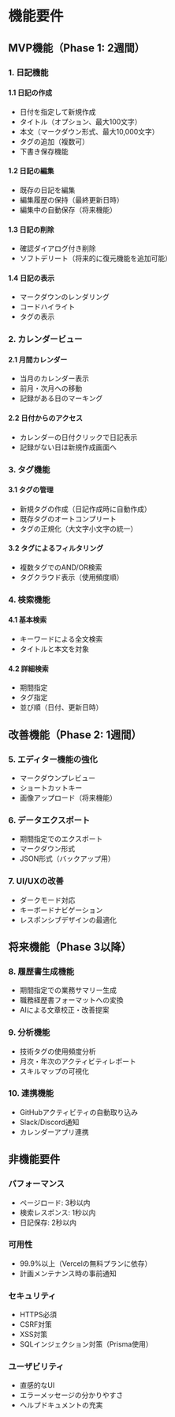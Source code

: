 # 機能要件

## MVP機能（Phase 1: 2週間）

### 1. 日記機能
#### 1.1 日記の作成
- 日付を指定して新規作成
- タイトル（オプション、最大100文字）
- 本文（マークダウン形式、最大10,000文字）
- タグの追加（複数可）
- 下書き保存機能

#### 1.2 日記の編集
- 既存の日記を編集
- 編集履歴の保持（最終更新日時）
- 編集中の自動保存（将来機能）

#### 1.3 日記の削除
- 確認ダイアログ付き削除
- ソフトデリート（将来的に復元機能を追加可能）

#### 1.4 日記の表示
- マークダウンのレンダリング
- コードハイライト
- タグの表示

### 2. カレンダービュー
#### 2.1 月間カレンダー
- 当月のカレンダー表示
- 前月・次月への移動
- 記録がある日のマーキング

#### 2.2 日付からのアクセス
- カレンダーの日付クリックで日記表示
- 記録がない日は新規作成画面へ

### 3. タグ機能
#### 3.1 タグの管理
- 新規タグの作成（日記作成時に自動作成）
- 既存タグのオートコンプリート
- タグの正規化（大文字小文字の統一）

#### 3.2 タグによるフィルタリング
- 複数タグでのAND/OR検索
- タグクラウド表示（使用頻度順）

### 4. 検索機能
#### 4.1 基本検索
- キーワードによる全文検索
- タイトルと本文を対象

#### 4.2 詳細検索
- 期間指定
- タグ指定
- 並び順（日付、更新日時）

## 改善機能（Phase 2: 1週間）

### 5. エディター機能の強化
- マークダウンプレビュー
- ショートカットキー
- 画像アップロード（将来機能）

### 6. データエクスポート
- 期間指定でのエクスポート
- マークダウン形式
- JSON形式（バックアップ用）

### 7. UI/UXの改善
- ダークモード対応
- キーボードナビゲーション
- レスポンシブデザインの最適化

## 将来機能（Phase 3以降）

### 8. 履歴書生成機能
- 期間指定での業務サマリー生成
- 職務経歴書フォーマットへの変換
- AIによる文章校正・改善提案

### 9. 分析機能
- 技術タグの使用頻度分析
- 月次・年次のアクティビティレポート
- スキルマップの可視化

### 10. 連携機能
- GitHubアクティビティの自動取り込み
- Slack/Discord通知
- カレンダーアプリ連携

## 非機能要件

### パフォーマンス
- ページロード: 3秒以内
- 検索レスポンス: 1秒以内
- 日記保存: 2秒以内

### 可用性
- 99.9%以上（Vercelの無料プランに依存）
- 計画メンテナンス時の事前通知

### セキュリティ
- HTTPS必須
- CSRF対策
- XSS対策
- SQLインジェクション対策（Prisma使用）

### ユーザビリティ
- 直感的なUI
- エラーメッセージの分かりやすさ
- ヘルプドキュメントの充実
